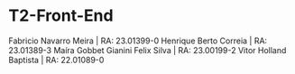 # T2-Front-End
Fabricio Navarro Meira | RA: 23.01399-0
Henrique Berto Correia | RA: 23.01389-3
Maíra Gobbet Gianini Felix Silva | RA: 23.00199-2
Vitor Holland Baptista | RA: 22.01089-0
